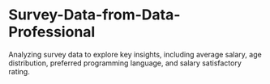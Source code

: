 # Survey-Data-from-Data-Professional
Analyzing survey data to explore key insights, including average salary, age distribution, preferred programming language, and salary satisfactory rating.
